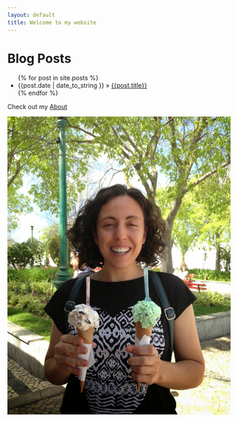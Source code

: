 ```yaml
---
layout: default
title: Welcome to my website
---
```


<div class="row">
    <h1>Blog Posts</h1>
    <ul class="col-md-10">
        {% for post in site.posts %}
            <li>
                <span>{{post.date | date_to_string }}
                </span> &raquo;
                <a href="{{post.url}}">{{post.title}}</a>
            </li>
        {% endfor %}
    </ul>
    <p>Check out my <a href="/about/">About</a></p>
    <p>
        <img src="images/me.jpg" atl="Maria" class="image-maria" />
    </p>
</div>
